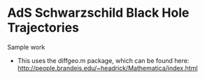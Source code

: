 # AdS Schwarzschild Black Hole Trajectories

Sample work

* This uses the diffgeo.m package, which can be found here: http://people.brandeis.edu/~headrick/Mathematica/index.html
